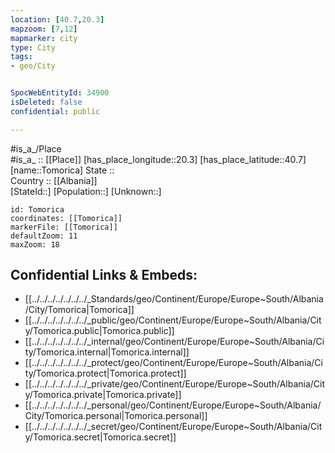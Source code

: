 ```yaml
---
location: [40.7,20.3] 
mapzoom: [7,12] 
mapmarker: city 
type: City
tags:
- geo/City


SpocWebEntityId: 34900
isDeleted: false
confidential: public

---
```

#is_a_/Place  
#is_a_ :: [[Place]] 
[has_place_longitude::20.3] 
[has_place_latitude::40.7] 
[name::Tomorica] 
State ::  
Country :: [[Albania]]  
[StateId::] 
[Population::] 
[Unknown::] 


```leaflet
id: Tomorica
coordinates: [[Tomorica]] 
markerFile: [[Tomorica]] 
defaultZoom: 11 
maxZoom: 18
```


## Confidential Links & Embeds: 
- [[../../../../../../../_Standards/geo/Continent/Europe/Europe~South/Albania/City/Tomorica|Tomorica]] 
- [[../../../../../../../_public/geo/Continent/Europe/Europe~South/Albania/City/Tomorica.public|Tomorica.public]] 
- [[../../../../../../../_internal/geo/Continent/Europe/Europe~South/Albania/City/Tomorica.internal|Tomorica.internal]] 
- [[../../../../../../../_protect/geo/Continent/Europe/Europe~South/Albania/City/Tomorica.protect|Tomorica.protect]] 
- [[../../../../../../../_private/geo/Continent/Europe/Europe~South/Albania/City/Tomorica.private|Tomorica.private]] 
- [[../../../../../../../_personal/geo/Continent/Europe/Europe~South/Albania/City/Tomorica.personal|Tomorica.personal]] 
- [[../../../../../../../_secret/geo/Continent/Europe/Europe~South/Albania/City/Tomorica.secret|Tomorica.secret]] 
